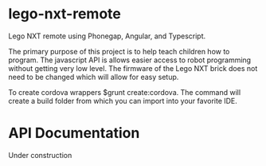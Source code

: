 lego-nxt-remote
===============

Lego NXT remote using Phonegap, Angular, and Typescript.

The primary purpose of this project is to help teach children how to program.  The javascript API is allows easier access to robot programming without getting very low level.  The firmware of the Lego NXT brick does not need to be changed which will allow for easy setup.

To create cordova wrappers $grunt create:cordova.  The command will create a build folder from which you can import into your favorite IDE.

API Documentation
===============

Under construction